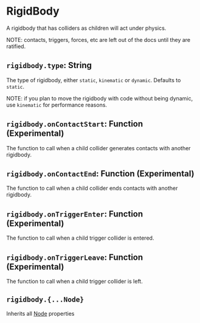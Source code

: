 # RigidBody

A rigidbody that has colliders as children will act under physics.

NOTE: contacts, triggers, forces, etc are left out of the docs until they are ratified.

## `rigidbody.type`: String

The type of rigidbody, either `static`, `kinematic` or `dynamic`. Defaults to `static`.

NOTE: if you plan to move the rigidbody with code without being dynamic, use `kinematic` for performance reasons.

## `rigidbody.onContactStart`: Function (Experimental)

The function to call when a child collider generates contacts with another rigidbody.

## `rigidbody.onContactEnd`: Function (Experimental)

The function to call when a child collider ends contacts with another rigidbody.

## `rigidbody.onTriggerEnter`: Function (Experimental)

The function to call when a child trigger collider is entered.

## `rigidbody.onTriggerLeave`: Function (Experimental)

The function to call when a child trigger collider is left.

## `rigidbody.{...Node}`

Inherits all [Node](/docs/ref/Node.md) properties

